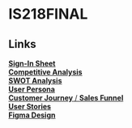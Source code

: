 # IS218FINAL

## Links
[**Sign-In Sheet**](./signin.md) <br>
[**Competitive Analysis**](https://docs.google.com/document/d/106YDc3D2leoXUa9jCO52e1OjjKPX4QC1y68zZwbGtHU/edit?usp=sharing) <br>
[**SWOT Analysis**](https://docs.google.com/document/d/1ucsXHJLAz5eHOmA5GVApo9CoLV39XE1cnPWnEK9hz4I/edit?usp=sharing) <br>
[**User Persona**](https://docs.google.com/document/d/1BqrYOMGxRvEpCmoYygCdqhy372Q0S3jCzuMR_FIR9mc/edit?usp=sharing) <br>
[**Customer Journey** / **Sales Funnel**](https://docs.google.com/document/d/1zlkAWozy2AwlQjaIh-fMUl5_D_P812H67nKi2gF3e1A/edit?usp=sharing) <br>
[**User Stories**](https://docs.google.com/document/d/1OTHxsJeLm4lqu3rukmR6MsRAEWXgB3cEh2BP6x9Ll0I/edit?usp=sharing) <br>
[**Figma Design**](https://www.figma.com/file/9WDt4CmYC3YQBOQyWmKhN9/IS218-DRAFT-1?type=design&node-id=0%3A1&mode=design&t=b5cuAX3nuUCnfkqX-1) <br>
